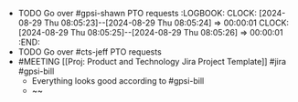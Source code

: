 - TODO Go over #gpsi-shawn PTO requests
  :LOGBOOK:
  CLOCK: [2024-08-29 Thu 08:05:23]--[2024-08-29 Thu 08:05:24] =>  00:00:01
  CLOCK: [2024-08-29 Thu 08:05:25]--[2024-08-29 Thu 08:05:26] =>  00:00:01
  :END:
- TODO Go over #cts-jeff PTO requests
- #MEETING [[Proj: Product and Technology Jira Project Template]] #jira #gpsi-bill
	- Everything looks good according to #gpsi-bill
	- ~~